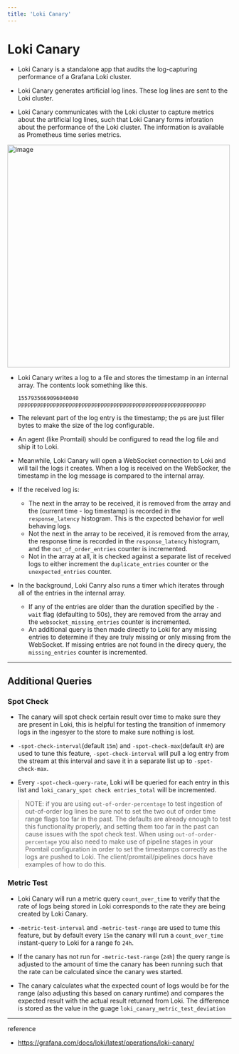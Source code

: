 ```yaml
---
title: 'Loki Canary'
---
```

# Loki Canary

- Loki Canary is a standalone app that audits the log-capturing performance of a Grafana Loki cluster.

- Loki Canary generates artificial log lines. These log lines are sent to the Loki cluster.
  
- Loki Canary communicates with the Loki cluster to capture metrics about the artificial log lines, such that Loki Canary forms inforation about the performance of the Loki cluster. The information is available as Prometheus time series metrics.

<img width="500" alt="image" src="https://github.com/rlaisqls/TIL/assets/81006587/c3e7da3d-77d0-4e0c-b732-573660527409">

- Loki Canary writes a log to a file and stores the timestamp in an internal array. The contents look something like this.
    ```
    1557935669096040040 ppppppppppppppppppppppppppppppppppppppppppppppppppppppppppp
    ```

- The relevant part of the log entry is the timestamp; the `p`s are just filler bytes to make the size of the log configurable.

- An agent (like Promtail) should be configured to read the log file and ship it to Loki.

- Meanwhile, Loki Canary will open a WebSocket connection to Loki and will tail the logs it creates. When a log is received on the WebSocker, the timestamp in the log message is compared to the internal array.

- If the received log is:
  - The next in the array to be received, it is removed from the array and the (current time - log timestamp) is recorded in the `response_latency` histogram. This is the expected behavior for well behaving logs.
  - Not the next in the array to be received, it is removed from the array, the response time is recorded in the `response_latency` histogram, and the `out_of_order_entries` counter is incremented.
  - Not in the array at all, it is checked against a separate list of received logs to either increment the `duplicate_entries` counter or the `unexpected_entries` counter.

- In the background, Loki Canry also runs a timer which iterates through all of the entries in the internal array.
  - If any of the entries are older than the duration specified by the `-wait` flag (defaulting to 50s), they are removed from the array and the `websocket_missing_entries` counter is incremented.
  - An additional query is then made directly to Loki for any missing entries to determine if they are truly missing or only missing from the WebSocket. If missing entries are not found in the direcy query, the `missing_entries` counter is incremented.

---

## Additional Queries

### Spot Check

- The canary will spot check certain result over time to make sure they are present in Loki, this is helpful for testing the transition of inmemory logs in the ingesyer to the store to make sure nothing is lost.

- `-spot-check-interval`(default `15m`) and `-spot-check-max`(default `4h`) are used to tune this feature, `-spot-check-interval` will pull a log entry from the stream at this interval and save it in a separate list up to `-spot-check-max`.

- Every `-spot-check-query-rate`, Loki will be queried for each entry in this list and `loki_canary_spot check entries_total` will be incremented.

> NOTE: if you are using `out-of-order-percentage` to test ingestion of out-of-order log lines be sure not to set the two out of order time range flags too far in the past. The defaults are already enough to test this functionality properly, and setting them too far in the past can cause issues with the spot check test.
> When using `out-of-order-percentage` you also need to make use of pipeline stages in your Promtail configuration in order to set the timestamps correctly as the logs are pushed to Loki. The client/promtail/pipelines docs have examples of how to do this.

### Metric Test

- Loki Canary will run a metric query `count_over_time` to verify that the rate of logs being stored in Loki corresponds to the rate they are being created by Loki Canary.

- `-metric-test-interval` and `-metric-test-range` are used to tume this feature, but by default every `15m` the canary will run a `count_over_time` instant-query to Loki for a range fo `24h`.

- If the canary has not run for `-metric-test-range` (`24h`) the query range is adjusted to the amount of time the canary has been running such that the rate can be calculated since the canary wes started.

- The canary calculates what the expected count of logs would be for the range (also adjusting this based on canary runtime) and compares the expected result with the actual result returned from Loki. The difference is stored as the value in the guage `loki_canary_metric_test_deviation` 

---
reference
- https://grafana.com/docs/loki/latest/operations/loki-canary/

